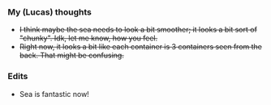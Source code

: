### My (Lucas) thoughts
- ~~I think maybe the sea needs to look a bit smoother; it looks a bit sort of "chunky". Idk, let me know, how you feel.~~
- ~~Right now, it looks a bit like each container is 3 containers seen from the back. That might be confusing.~~

### Edits
- Sea is fantastic now!
